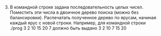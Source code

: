 3. В командной строке задана последовательность целых чисел.
Поместить эти числа в двоичное дерево поиска (можно без балансировки).
Распечатать полученное дерево по ярусам, начиная каждый ярус с новой строки.
Например, для командной строки
./prog 3 2 10 15 20 7
должно быть выдано
3
2 10
7 15
20 
